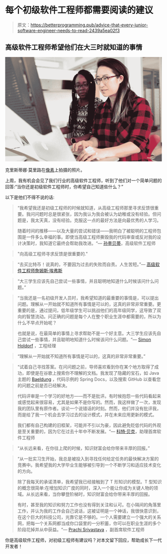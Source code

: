 # 每个初级软件工程师都需要阅读的建议

> 原文：<https://betterprogramming.pub/advice-that-every-junior-software-engineer-needs-to-read-2439a5ea02f3>

## 高级软件工程师希望他们在大三时就知道的事情

![](img/bdb3668c8ce6063c94ee6f9c31b64b37.png)

克里斯蒂娜·莫里路在[像素](https://www.pexels.com/photo/woman-wearing-red-and-black-checkered-blouse-using-macbook-1181472/)上拍摄的照片。

上周，我有机会会见了我们行业的高级软件工程师，听到了他们对一个简单问题的回答:“当你还是初级软件工程师时，你希望自己知道些什么？”

以下是他们不得不说的话:

> “我希望我还是初级工程师的时候就知道，从高级工程师那里寻求反馈很重要。我问问题时总是很紧张，因为我认为我会被认为幼稚或没有经验。但问题是，我太天真，没有经验。克服这一点的最好方法是向最优秀的人学习。
> 
> 随着时间的推移——以及大量的尝试和错误——我明白了被聪明的工程师包围是一件多么幸福的事。即使当高级工程师撕毁我的代码审查或反对我的设计决策时，我知道它最终会帮助我改进。“— [孙李贝蒂](https://medium.com/@SunnyB)，高级软件工程师

> "向高级工程师寻求反馈是很重要的."

> “去买比特币！说真的，不要因为过去的失败而自责。人生苦短。”— [高级软件工程师詹姆斯·埃弗斯](https://www.linkedin.com/in/jd-evers/)

> “大三学生应该先自己尝试一些事情，并且聪明地知道什么时候该问什么问题。”

> “当我还是一名初级开发人员时，我希望知道的最重要的事情是，可以提出问题。理解从一开始就不知道所有事情是可以的，这真的非常非常重要。更重要的是，通过提问，低年级学生可以挑战他们的高年级同学，这导致了双向的智慧流动。问正确的问题是每个人在整个职业生涯中都需要的，所以为什么不早点开始呢？
> 
> 也就是说，在最简单的事情上寻求帮助不是一个好主意。大三学生应该先自己尝试一些事情，并且聪明地知道什么时候该问什么问题。“— [Simon Holdorf](https://twitter.com/simonholdorf) ，工程经理

> “理解从一开始就不知道所有事情是可以的，这真的非常非常重要。”

> “试着自己寻找答案。在问问题之前，导师喜欢看到你在某个地方取得了成功，即使是在谷歌上搜索你不理解的文档。我发现了隐藏的宝石，如 Java 主题的 [Baeldung](https://www.baeldung.com/) ，代码示例的 Spring Docs，以及搜索 GitHub 以查看您的问题之前是否已经解决。
> 
> 代码评审是一个学习的好地方——而不是批评。有时候抱怨一些代码看起来或感觉起来很容易，尤其是如果不是你写的。然而，我这样做了一次，发现我的团队里有原作者。谈论一个说错话的时刻。然而，他们并没有批评我，而是给了我一个机会去学习过去的设计模式，并在未来应用更新的模式。
> 
> 我们都有自己构建的旧框架，可能并不引以为豪，因此避免贬低代码的外观是至关重要的，因为它在过去十年中不断发展。“— [科特·贝克](https://www.linkedin.com/in/kurt-baker-82290983/)，助理首席软件工程师

> “从长远来看，在你往上爬的时候，知识财富会给你带来丰厚的回报。”

> “从一批实习生开始，我总是被投入到寻找任何给定任务的最快解决方案的竞赛中。我希望我的大学毕业生能够被引导到一个不断学习和适应技术变化的方向。
> 
> 除了我每天的承诺清单，我希望我已经接触到了 T 形知识的模型。T 型知识的概念很简单:在增加知识广度的同时，深入一个能让你成为关键人物的领域。从长远来看，当你攀登阶梯时，知识财富会给你带来丰厚的回报。
> 
> 有时，甚至我的知识和努力工作也没有得到关注和认可。在小隔间的角落里工作，并认为我的工作会自己说话，这被证明是一个神话，我很快意识到，在这个巨大的科技公司，光靠它是不够的。一个人需要建立一个强大的关系网，把每一个关系网都当成你口袋里的一分积蓄，你可以在职业生涯的多个阶段花掉并从中获益。“— [Prachi Srivastava](https://www.linkedin.com/in/prachi-srivastava-412aab56/) ，副首席软件工程师

你是高级软件工程师，对初级工程师有建议吗？对本文留下回应，帮助成长下一代开发者！